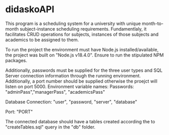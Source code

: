 # didaskoAPI
This program is a scheduling system for a university with unique month-to-month subject-instance scheduling requirements. Fundamentlaly, it facilitates CRUD operations for subjects, instances of those subjects and academics to be assigned to them.

To run the project the environment must have Node.js installed/available, the project was built on "Node.js v18.4.0". Ensure to run the stipulated NPM packages.

Additionally, passwords must be supplied for the three user types and SQL Server connection information through the running environment. Additionally, a port number should be supplied otherwise the proejct will listen on port 5000.
Environment variable names:
Passwords: "adminPass","managerPass", "academicsPass"

Database Connection: "user", "password, "server", "database"

Port: "PORT"

The connected database should have a tables created according the to "createTables.sql" query in the "db" folder.
